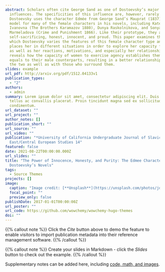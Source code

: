 ```yaml
---
abstract: Scholars often cite George Sand as one of Dostoevsky’s major
  influences. The specificities of this influence are, however, rarely explored.
  Dostoevsky uses the character Edmée from George Sand’s Mauprat (1837) as a
  model for many of the female characters in his novels, including Katerina
  Ivanovna (The Brothers Karamazov 1880), Dunya Raskolnikova, and Sonya
  Marmeladova (Crime and Punishment 1866). Like their prototype, they are all
  self-sacrificing, honest, innocent, and proud. This paper examines the ways in
  which Dostoevsky varies the features of this female character type and how he
  places her in different situations in order to explore her capacity for good
  as well as her reactions, motivations, and especially her relationships. This
  reveals how the capacity of women to exercise agency establishes them as
  equals to their male counterparts, resulting in a better relationship between
  the two as well as with those who surround them.
slides: example
url_pdf: http://arxiv.org/pdf/1512.04133v1
publication_types:
  - "2"
authors:
  - admin
summary: Lorem ipsum dolor sit amet, consectetur adipiscing elit. Duis posuere
  tellus ac convallis placerat. Proin tincidunt magna sed ex sollicitudin
  condimentum.
url_dataset: ""
url_project: ""
author_notes: []
publication_short: ""
url_source: ""
url_video: ""
publication: "*University of California Undergraduate Journal of Slavic and
  East/Central European Studies 14"
featured: false
date: 2021-08-22T00:00:00.000Z
url_slides: ""
title: "The Power of Innocence, Honesty, and Purity: The Edmee Character in
  Dostoevsky’s Novels"
tags:
  - Source Themes
projects: []
image:
  caption: "Image credit: [**Unsplash**](https://unsplash.com/photos/jdD8gXaTZsc)"
  focal_point: ""
  preview_only: false
publishDate: 2017-01-01T00:00:00Z
url_poster: ""
url_code: https://github.com/wowchemy/wowchemy-hugo-themes
doi: ""
---
```


{{% callout note %}}
Click the *Cite* button above to demo the feature to enable visitors to import publication metadata into their reference management software.
{{% /callout %}}

{{% callout note %}}
Create your slides in Markdown - click the *Slides* button to check out the example.
{{% /callout %}}

Supplementary notes can be added here, including [code, math, and images](https://wowchemy.com/docs/writing-markdown-latex/).
